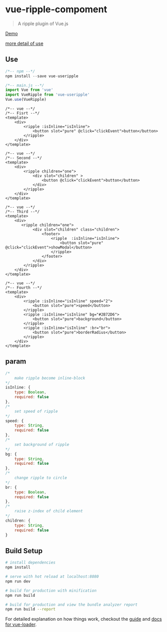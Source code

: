 # vue-ripple-compoment

> A ripple plugin of Vue.js

[Demo](https://ldq-first.github.io/vue-ripple-compoment/dist/#/)

[more detail of use](https://github.com/LDQ-first/vue-ripple-compoment/tree/master/src/views/show.vue)

## Use
``` javascript
/*-- npm --*/
npm install --save vue-useripple

```

``` javascript
/*-- main.js --*/
import Vue from 'vue'
import VueRipple from 'vue-useripple'
Vue.use(VueRipple)
```

``` 
/*-- vue --*/
/*-- Fisrt --*/
<template>
    <div>
        <ripple :isInline="isInline">
            <button slot="pure" @click="clickEvent">button</button>
        </ripple>
    </div>
</template>
```

```
/*-- vue --*/
/*-- Second --*/
<template>
    <div>
        <ripple children="one">
            <div slot="children" >
                <button @click="clickEvent">button</button>
            </div>
        </ripple>
    </div>
</template>
```

```
/*-- vue --*/
/*-- Third --*/
<template>
    <div>
       <ripple children="one">
            <div slot="children" class="children">
                <footer>
                    <ripple  :isInline="isInline">
                        <button slot="pure"  @click="clickEvent">showModal</button>
                    </ripple>
                </footer>
            </div>
        </ripple>
    </div>
</template>
```

```
/*-- vue --*/
/*-- Fourth --*/
<template>
    <div>
        <ripple :isInline="isInline" speed="2">
            <button slot="pure">speed</button>
        </ripple>
        <ripple :isInline="isInline" bg="#2B72D6">
            <button slot="pure">background</button>
        </ripple>
        <ripple :isInline="isInline" :br="br">
            <button slot="pure">borderRadius</button>
        </ripple>
    </div>
</template>
```

## param


``` javascript
/*
    make ripple become inline-block
*/
isInline: {       
    type: Boolean,
    required: false
},
/*
    set speed of ripple 
*/
speed: {
    type: String,
    required: false
},
/*
    set background of ripple 
*/
bg: {
    type: String,
    required: false
},
/*
    change ripple to circle
*/
br: {
    type: Boolean,
    required: false   
},
/*
    raise z-index of child element  
*/
children: {
    type: String,
    required: false
}
```


## Build Setup

``` bash
# install dependencies
npm install

# serve with hot reload at localhost:8080
npm run dev

# build for production with minification
npm run build

# build for production and view the bundle analyzer report
npm run build --report
```

For detailed explanation on how things work, checkout the [guide](http://vuejs-templates.github.io/webpack/) and [docs for vue-loader](http://vuejs.github.io/vue-loader).
